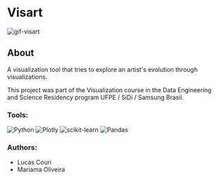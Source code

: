 # Visart 

![gif-visart](https://github.com/lucascouri2/residencia-vizart/assets/2599977/67bb4870-ca06-497f-a759-92b36774c64c)

## About
A visualization tool that tries to explore an artist's evolution through visualizations.

This project was part of the Visualization course in the Data Engineering and Science Residency program UFPE / SiDi / Samsung Brasil.

### Tools:
![Python](https://img.shields.io/badge/python-3670A0?style=for-the-badge&logo=python&logoColor=ffdd54) ![Plotly](https://img.shields.io/badge/Plotly-%233F4F75.svg?style=for-the-badge&logo=plotly&logoColor=white) ![scikit-learn](https://img.shields.io/badge/scikit--learn-%23F7931E.svg?style=for-the-badge&logo=scikit-learn&logoColor=white) ![Pandas](https://img.shields.io/badge/pandas-%23150458.svg?style=for-the-badge&logo=pandas&logoColor=white)

### Authors: 
- Lucas Couri
- Mariama Oliveira

